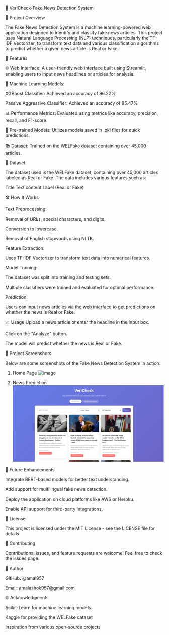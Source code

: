 📰 VeriCheck-Fake News Detection System

🌟 Project Overview

The Fake News Detection System is a machine learning-powered web application designed to identify and classify fake news articles. 
This project uses Natural Language Processing (NLP) techniques, particularly the TF-IDF Vectorizer, to transform text data and various classification algorithms to predict whether a given news article is Real or Fake.

🚀 Features

🌐 Web Interface: A user-friendly web interface built using Streamlit, enabling users to input news headlines or articles for analysis.

🧠 Machine Learning Models:

XGBoost Classifier: Achieved an accuracy of 96.22%

Passive Aggressive Classifier: Achieved an accuracy of 95.47%

📊 Performance Metrics: Evaluated using metrics like accuracy, precision, recall, and F1-score.

📄 Pre-trained Models: Utilizes models saved in .pkl files for quick predictions.

📚 Dataset: Trained on the WELFake dataset containing over 45,000 articles.

📂 Dataset

The dataset used is the WELFake dataset, containing over 45,000 articles labeled as Real or Fake. The data includes various features such as:

Title
Text content
Label (Real or Fake)


🛠️ How It Works

Text Preprocessing:

Removal of URLs, special characters, and digits.

Conversion to lowercase.

Removal of English stopwords using NLTK.

Feature Extraction:

Uses TF-IDF Vectorizer to transform text data into numerical features.

Model Training:

The dataset was split into training and testing sets.

Multiple classifiers were trained and evaluated for optimal performance.

Prediction:

Users can input news articles via the web interface to get predictions on whether the news is Real or Fake.

📈 Usage
Upload a news article or enter the headline in the input box.

Click on the "Analyze" button.

The model will predict whether the news is Real or Fake.

📸 Project Screenshots

Below are some screenshots of the Fake News Detection System in action:

1. Home Page
 ![image](https://github.com/user-attachments/assets/a5bb21d5-2875-493c-8813-9b595080f61e)



2. News Prediction
    ![image](assets/VeriCheckHome.png)

🔧 Future Enhancements

 Integrate BERT-based models for better text understanding.
 
 Add support for multilingual fake news detection.
 
 Deploy the application on cloud platforms like AWS or Heroku.
 
 Enable API support for third-party integrations.

 
📝 License

This project is licensed under the MIT License - see the LICENSE file for details.

🤝 Contributing

Contributions, issues, and feature requests are welcome! Feel free to check the issues page.

👤 Author

GitHub: @amal957

Email: amalashok957@gmail.com


🌐 Acknowledgments

Scikit-Learn for machine learning models

Kaggle for providing the WELFake dataset

Inspiration from various open-source projects

